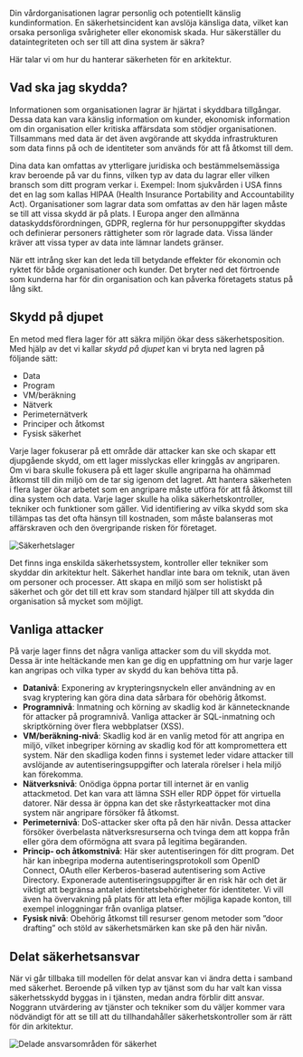 Din vårdorganisationen lagrar personlig och potentiellt känslig kundinformation. En säkerhetsincident kan avslöja känsliga data, vilket kan orsaka personliga svårigheter eller ekonomisk skada. Hur säkerställer du dataintegriteten och ser till att dina system är säkra? 

Här talar vi om hur du hanterar säkerheten för en arkitektur.

## <a name="what-should-i-protect"></a>Vad ska jag skydda?

Informationen som organisationen lagrar är hjärtat i skyddbara tillgångar. Dessa data kan vara känslig information om kunder, ekonomisk information om din organisation eller kritiska affärsdata som stödjer organisationen. Tillsammans med data är det även avgörande att skydda infrastrukturen som data finns på och de identiteter som används för att få åtkomst till dem.

Dina data kan omfattas av ytterligare juridiska och bestämmelsemässiga krav beroende på var du finns, vilken typ av data du lagrar eller vilken bransch som ditt program verkar i. Exempel: Inom sjukvården i USA finns det en lag som kallas HIPAA (Health Insurance Portability and Accountability Act). Organisationer som lagrar data som omfattas av den här lagen måste se till att vissa skydd är på plats. I Europa anger den allmänna dataskyddsförordningen, GDPR, reglerna för hur personuppgifter skyddas och definierar personers rättigheter som rör lagrade data. Vissa länder kräver att vissa typer av data inte lämnar landets gränser.

När ett intrång sker kan det leda till betydande effekter för ekonomin och ryktet för både organisationer och kunder. Det bryter ned det förtroende som kunderna har för din organisation och kan påverka företagets status på lång sikt.

## <a name="defense-in-depth"></a>Skydd på djupet

En metod med flera lager för att säkra miljön ökar dess säkerhetsposition. Med hjälp av det vi kallar _skydd på djupet_ kan vi bryta ned lagren på följande sätt:

* Data
* Program
* VM/beräkning
* Nätverk
* Perimeternätverk
* Principer och åtkomst
* Fysisk säkerhet

Varje lager fokuserar på ett område där attacker kan ske och skapar ett djupgående skydd, om ett lager misslyckas eller kringgås av angriparen. Om vi bara skulle fokusera på ett lager skulle angriparna ha ohämmad åtkomst till din miljö om de tar sig igenom det lagret. Att hantera säkerheten i flera lager ökar arbetet som en angripare måste utföra för att få åtkomst till dina system och data. Varje lager skulle ha olika säkerhetskontroller, tekniker och funktioner som gäller. Vid identifiering av vilka skydd som ska tillämpas tas det ofta hänsyn till kostnaden, som måste balanseras mot affärskraven och den övergripande risken för företaget.

![Säkerhetslager](../media-draft/security-layers.png)

Det finns inga enskilda säkerhetssystem, kontroller eller tekniker som skyddar din arkitektur helt. Säkerhet handlar inte bara om teknik, utan även om personer och processer. Att skapa en miljö som ser holistiskt på säkerhet och gör det till ett krav som standard hjälper till att skydda din organisation så mycket som möjligt.

## <a name="common-attacks"></a>Vanliga attacker

På varje lager finns det några vanliga attacker som du vill skydda mot. Dessa är inte heltäckande men kan ge dig en uppfattning om hur varje lager kan angripas och vilka typer av skydd du kan behöva titta på.

* **Datanivå**: Exponering av krypteringsnyckeln eller användning av en svag kryptering kan göra dina data sårbara för obehörig åtkomst.
* **Programnivå**: Inmatning och körning av skadlig kod är kännetecknande för attacker på programnivå. Vanliga attacker är SQL-inmatning och skriptkörning över flera webbplatser (XSS).
* **VM/beräkning-nivå**: Skadlig kod är en vanlig metod för att angripa en miljö, vilket inbegriper körning av skadlig kod för att kompromettera ett system. När den skadliga koden finns i systemet leder vidare attacker till avslöjande av autentiseringsuppgifter och laterala rörelser i hela miljö kan förekomma.
* **Nätverksnivå**: Onödiga öppna portar till internet är en vanlig attackmetod. Det kan vara att lämna SSH eller RDP öppet för virtuella datorer. När dessa är öppna kan det ske råstyrkeattacker mot dina system när angripare försöker få åtkomst.
* **Perimeternivå**: DoS-attacker sker ofta på den här nivån. Dessa attacker försöker överbelasta nätverksresurserna och tvinga dem att koppa från eller göra dem oförmögna att svara på legitima begäranden.
* **Princip- och åtkomstnivå**: Här sker autentiseringen för ditt program. Det här kan inbegripa moderna autentiseringsprotokoll som OpenID Connect, OAuth eller Kerberos-baserad autentisering som Active Directory. Exponerade autentiseringsuppgifter är en risk här och det är viktigt att begränsa antalet identitetsbehörigheter för identiteter. Vi vill även ha övervakning på plats för att leta efter möjliga kapade konton, till exempel inloggningar från ovanliga platser.
* **Fysisk nivå**: Obehörig åtkomst till resurser genom metoder som ”door drafting” och stöld av säkerhetsmärken kan ske på den här nivån.

## <a name="shared-security-responsibility"></a>Delat säkerhetsansvar

När vi går tillbaka till modellen för delat ansvar kan vi ändra detta i samband med säkerhet. Beroende på vilken typ av tjänst som du har valt kan vissa säkerhetsskydd byggas in i tjänsten, medan andra förblir ditt ansvar. Noggrann utvärdering av tjänster och tekniker som du väljer kommer vara nödvändigt för att se till att du tillhandahåller säkerhetskontroller som är rätt för din arkitektur.

![Delade ansvarsområden för säkerhet](../media-draft/shared_responsibilities.png)